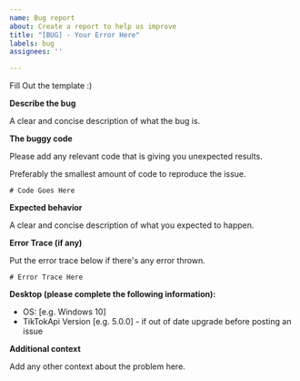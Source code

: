 ```yaml
---
name: Bug report
about: Create a report to help us improve
title: "[BUG] - Your Error Here"
labels: bug
assignees: ''

---
```

Fill Out the template :)

**Describe the bug**

A clear and concise description of what the bug is.

**The buggy code**

Please add any relevant code that is giving you unexpected results.

Preferably the smallest amount of code to reproduce the issue.

```
# Code Goes Here
```

**Expected behavior**

A clear and concise description of what you expected to happen.

**Error Trace (if any)**

Put the error trace below if there's any error thrown.
```
# Error Trace Here
```

**Desktop (please complete the following information):**
 - OS: [e.g. Windows 10]
 - TikTokApi Version [e.g. 5.0.0] - if out of date upgrade before posting an issue

**Additional context**

Add any other context about the problem here.
